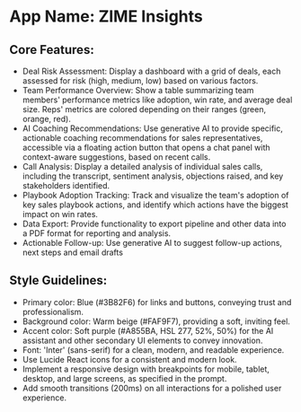 # **App Name**: ZIME Insights

## Core Features:

- Deal Risk Assessment: Display a dashboard with a grid of deals, each assessed for risk (high, medium, low) based on various factors.
- Team Performance Overview: Show a table summarizing team members' performance metrics like adoption, win rate, and average deal size. Reps' metrics are colored depending on their ranges (green, orange, red).
- AI Coaching Recommendations: Use generative AI to provide specific, actionable coaching recommendations for sales representatives, accessible via a floating action button that opens a chat panel with context-aware suggestions, based on recent calls.
- Call Analysis: Display a detailed analysis of individual sales calls, including the transcript, sentiment analysis, objections raised, and key stakeholders identified.
- Playbook Adoption Tracking: Track and visualize the team's adoption of key sales playbook actions, and identify which actions have the biggest impact on win rates.
- Data Export: Provide functionality to export pipeline and other data into a PDF format for reporting and analysis.
- Actionable Follow-up: Use generative AI to suggest follow-up actions, next steps and email drafts

## Style Guidelines:

- Primary color: Blue (#3B82F6) for links and buttons, conveying trust and professionalism.
- Background color: Warm beige (#FAF9F7), providing a soft, inviting feel.
- Accent color: Soft purple (#A855BA, HSL 277, 52%, 50%) for the AI assistant and other secondary UI elements to convey innovation.
- Font: 'Inter' (sans-serif) for a clean, modern, and readable experience.
- Use Lucide React icons for a consistent and modern look.
- Implement a responsive design with breakpoints for mobile, tablet, desktop, and large screens, as specified in the prompt.
- Add smooth transitions (200ms) on all interactions for a polished user experience.